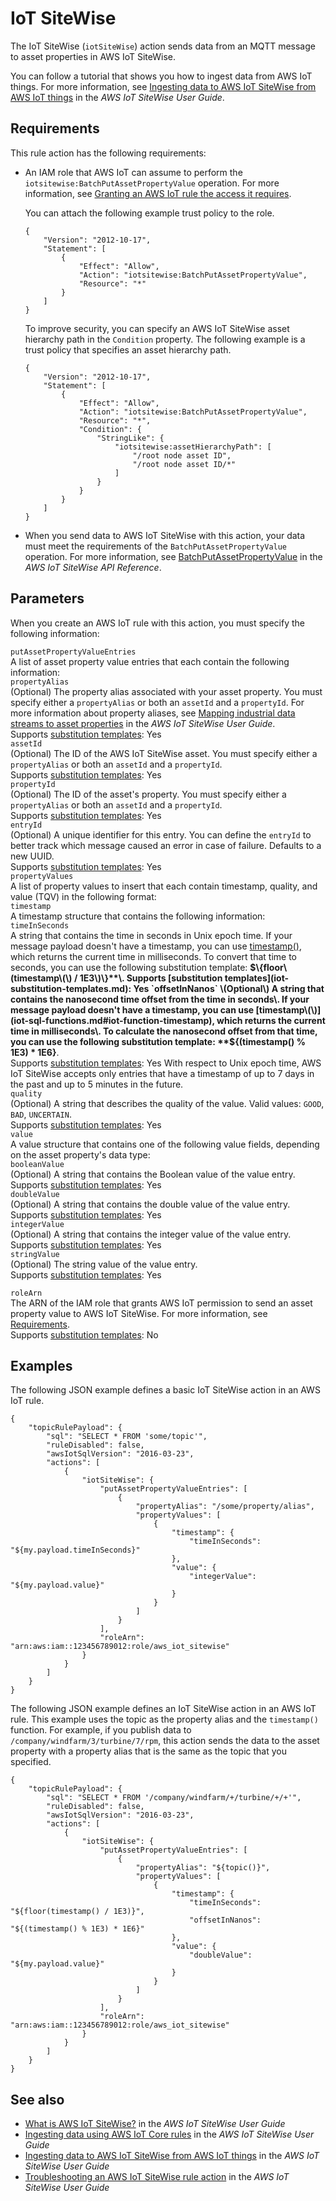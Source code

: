 # IoT SiteWise<a name="iotsitewise-rule-action"></a>

The IoT SiteWise \(`iotSiteWise`\) action sends data from an MQTT message to asset properties in AWS IoT SiteWise\.

You can follow a tutorial that shows you how to ingest data from AWS IoT things\. For more information, see [Ingesting data to AWS IoT SiteWise from AWS IoT things](https://docs.aws.amazon.com/iot-sitewise/latest/userguide/ingest-data-from-iot-things.html) in the *AWS IoT SiteWise User Guide*\.

## Requirements<a name="iotsitewise-rule-action-requirements"></a>

This rule action has the following requirements:
+ An IAM role that AWS IoT can assume to perform the `iotsitewise:BatchPutAssetPropertyValue` operation\. For more information, see [Granting an AWS IoT rule the access it requires](iot-create-role.md)\.

  You can attach the following example trust policy to the role\.

  ```
  {
      "Version": "2012-10-17",
      "Statement": [
          {
              "Effect": "Allow",
              "Action": "iotsitewise:BatchPutAssetPropertyValue",
              "Resource": "*"
          }
      ]
  }
  ```

  To improve security, you can specify an AWS IoT SiteWise asset hierarchy path in the `Condition` property\. The following example is a trust policy that specifies an asset hierarchy path\.

  ```
  {
      "Version": "2012-10-17",
      "Statement": [
          {
              "Effect": "Allow",
              "Action": "iotsitewise:BatchPutAssetPropertyValue",
              "Resource": "*",
              "Condition": {
                  "StringLike": {
                      "iotsitewise:assetHierarchyPath": [
                          "/root node asset ID",
                          "/root node asset ID/*"
                      ]
                  }
              }
          }
      ]
  }
  ```
+ When you send data to AWS IoT SiteWise with this action, your data must meet the requirements of the `BatchPutAssetPropertyValue` operation\. For more information, see [BatchPutAssetPropertyValue](https://docs.aws.amazon.com/iot-sitewise/latest/APIReference/API_BatchPutAssetPropertyValue.html) in the *AWS IoT SiteWise API Reference*\.

## Parameters<a name="iotsitewise-rule-action-parameters"></a>

When you create an AWS IoT rule with this action, you must specify the following information:

`putAssetPropertyValueEntries`  
A list of asset property value entries that each contain the following information:    
`propertyAlias`  
\(Optional\) The property alias associated with your asset property\. You must specify either a `propertyAlias` or both an `assetId` and a `propertyId`\. For more information about property aliases, see [Mapping industrial data streams to asset properties](https://docs.aws.amazon.com/iot-sitewise/latest/userguide/connect-data-streams.html) in the *AWS IoT SiteWise User Guide*\.  
Supports [substitution templates](iot-substitution-templates.md): Yes  
`assetId`  
\(Optional\) The ID of the AWS IoT SiteWise asset\. You must specify either a `propertyAlias` or both an `assetId` and a `propertyId`\.  
Supports [substitution templates](iot-substitution-templates.md): Yes  
`propertyId`  
\(Optional\) The ID of the asset's property\. You must specify either a `propertyAlias` or both an `assetId` and a `propertyId`\.  
Supports [substitution templates](iot-substitution-templates.md): Yes  
`entryId`  
\(Optional\) A unique identifier for this entry\. You can define the `entryId` to better track which message caused an error in case of failure\. Defaults to a new UUID\.  
Supports [substitution templates](iot-substitution-templates.md): Yes  
`propertyValues`  
A list of property values to insert that each contain timestamp, quality, and value \(TQV\) in the following format:    
`timestamp`  
A timestamp structure that contains the following information:    
`timeInSeconds`  
A string that contains the time in seconds in Unix epoch time\. If your message payload doesn't have a timestamp, you can use [timestamp\(\)](iot-sql-functions.md#iot-function-timestamp), which returns the current time in milliseconds\. To convert that time to seconds, you can use the following substitution template: **$\{floor\(timestamp\(\) / 1E3\)\}**\.  
Supports [substitution templates](iot-substitution-templates.md): Yes  
`offsetInNanos`  
\(Optional\) A string that contains the nanosecond time offset from the time in seconds\. If your message payload doesn't have a timestamp, you can use [timestamp\(\)](iot-sql-functions.md#iot-function-timestamp), which returns the current time in milliseconds\. To calculate the nanosecond offset from that time, you can use the following substitution template: **$\{\(timestamp\(\) % 1E3\) \* 1E6\}**\.  
Supports [substitution templates](iot-substitution-templates.md): Yes
With respect to Unix epoch time, AWS IoT SiteWise accepts only entries that have a timestamp of up to 7 days in the past and up to 5 minutes in the future\.  
`quality`  
\(Optional\) A string that describes the quality of the value\. Valid values: `GOOD`, `BAD`, `UNCERTAIN`\.  
Supports [substitution templates](iot-substitution-templates.md): Yes  
`value`  
A value structure that contains one of the following value fields, depending on the asset property's data type:    
`booleanValue`  
\(Optional\) A string that contains the Boolean value of the value entry\.  
Supports [substitution templates](iot-substitution-templates.md): Yes  
`doubleValue`  
\(Optional\) A string that contains the double value of the value entry\.  
Supports [substitution templates](iot-substitution-templates.md): Yes  
`integerValue`  
\(Optional\) A string that contains the integer value of the value entry\.  
Supports [substitution templates](iot-substitution-templates.md): Yes  
`stringValue`  
\(Optional\) The string value of the value entry\.  
Supports [substitution templates](iot-substitution-templates.md): Yes

`roleArn`  
The ARN of the IAM role that grants AWS IoT permission to send an asset property value to AWS IoT SiteWise\. For more information, see [Requirements](#iotsitewise-rule-action-requirements)\.  
Supports [substitution templates](iot-substitution-templates.md): No

## Examples<a name="iotsitewise-rule-action-examples"></a>

The following JSON example defines a basic IoT SiteWise action in an AWS IoT rule\.

```
{
    "topicRulePayload": {
        "sql": "SELECT * FROM 'some/topic'",
        "ruleDisabled": false,
        "awsIotSqlVersion": "2016-03-23",
        "actions": [
            {
                "iotSiteWise": {
                    "putAssetPropertyValueEntries": [
                        {
                            "propertyAlias": "/some/property/alias",
                            "propertyValues": [
                                {
                                    "timestamp": {
                                        "timeInSeconds": "${my.payload.timeInSeconds}"
                                    },
                                    "value": {
                                        "integerValue": "${my.payload.value}"
                                    }
                                }
                            ]
                        }
                    ],
                    "roleArn": "arn:aws:iam::123456789012:role/aws_iot_sitewise"
                }
            }
        ]
    }
}
```

The following JSON example defines an IoT SiteWise action in an AWS IoT rule\. This example uses the topic as the property alias and the `timestamp()` function\. For example, if you publish data to `/company/windfarm/3/turbine/7/rpm`, this action sends the data to the asset property with a property alias that is the same as the topic that you specified\.

```
{
    "topicRulePayload": {
        "sql": "SELECT * FROM '/company/windfarm/+/turbine/+/+'",
        "ruleDisabled": false,
        "awsIotSqlVersion": "2016-03-23",
        "actions": [
            {
                "iotSiteWise": {
                    "putAssetPropertyValueEntries": [
                        {
                            "propertyAlias": "${topic()}",
                            "propertyValues": [
                                {
                                    "timestamp": {
                                        "timeInSeconds": "${floor(timestamp() / 1E3)}",
                                        "offsetInNanos": "${(timestamp() % 1E3) * 1E6}"
                                    },
                                    "value": {
                                        "doubleValue": "${my.payload.value}"
                                    }
                                }
                            ]
                        }
                    ],
                    "roleArn": "arn:aws:iam::123456789012:role/aws_iot_sitewise"
                }
            }
        ]
    }
}
```

## See also<a name="iotsitewise-rule-action-see-also"></a>
+ [What is AWS IoT SiteWise?](https://docs.aws.amazon.com/iot-sitewise/latest/userguide/what-is-sitewise.html) in the *AWS IoT SiteWise User Guide*
+ [Ingesting data using AWS IoT Core rules](https://docs.aws.amazon.com/iot-sitewise/latest/userguide/iot-rules.html) in the *AWS IoT SiteWise User Guide*
+ [Ingesting data to AWS IoT SiteWise from AWS IoT things](https://docs.aws.amazon.com/iot-sitewise/latest/userguide/ingest-data-from-iot-things.html) in the *AWS IoT SiteWise User Guide*
+ [Troubleshooting an AWS IoT SiteWise rule action](https://docs.aws.amazon.com/iot-sitewise/latest/userguide/troubleshoot-rule.html) in the *AWS IoT SiteWise User Guide*
